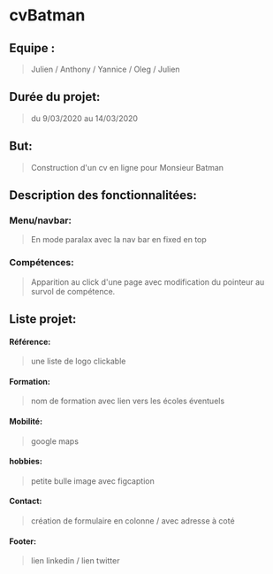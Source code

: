 # cvBatman
## Equipe : 
>Julien / Anthony / Yannice / Oleg / Julien

## Durée du projet:
> du 9/03/2020 au 14/03/2020

## But: 
> Construction d'un cv en ligne pour Monsieur Batman

## Description des fonctionnalitées:

### Menu/navbar: 
>En mode paralax avec la nav bar en fixed en top

### Compétences: 
> Apparition au click d'une page  avec modification du pointeur au survol de compétence.

## Liste projet: 

#### Référence: 
>une liste de logo clickable

#### Formation: 
>nom de formation  avec lien vers les écoles éventuels

#### Mobilité: 
>google maps

#### hobbies: 
>petite bulle image avec figcaption

#### Contact: 
>création de formulaire en colonne / avec adresse à coté

#### Footer: 
>lien linkedin / lien twitter
